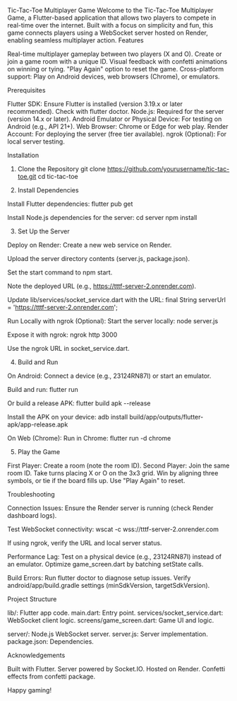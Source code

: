 Tic-Tac-Toe Multiplayer Game
Welcome to the Tic-Tac-Toe Multiplayer Game, a Flutter-based application that allows two players to compete in real-time over the internet. Built with a focus on simplicity and fun, this game connects players using a WebSocket server hosted on Render, enabling seamless multiplayer action.
Features

Real-time multiplayer gameplay between two players (X and O).
Create or join a game room with a unique ID.
Visual feedback with confetti animations on winning or tying.
"Play Again" option to reset the game.
Cross-platform support: Play on Android devices, web browsers (Chrome), or emulators.

Prerequisites

Flutter SDK: Ensure Flutter is installed (version 3.19.x or later recommended). Check with flutter doctor.
Node.js: Required for the server (version 14.x or later).
Android Emulator or Physical Device: For testing on Android (e.g., API 21+).
Web Browser: Chrome or Edge for web play.
Render Account: For deploying the server (free tier available).
ngrok (Optional): For local server testing.

Installation
1. Clone the Repository
git clone https://github.com/yourusername/tic-tac-toe.git
cd tic-tac-toe

2. Install Dependencies

Install Flutter dependencies:
flutter pub get


Install Node.js dependencies for the server:
cd server
npm install



3. Set Up the Server

Deploy on Render:
Create a new web service on Render.

Upload the server directory contents (server.js, package.json).

Set the start command to npm start.

Note the deployed URL (e.g., https://tttf-server-2.onrender.com).

Update lib/services/socket_service.dart with the URL:
final String serverUrl = 'https://tttf-server-2.onrender.com';




Run Locally with ngrok (Optional):
Start the server locally:
node server.js


Expose it with ngrok:
ngrok http 3000


Use the ngrok URL in socket_service.dart.




4. Build and Run

On Android:
Connect a device (e.g., 23124RN87I) or start an emulator.

Build and run:
flutter run


Or build a release APK:
flutter build apk --release

Install the APK on your device:
adb install build/app/outputs/flutter-apk/app-release.apk




On Web (Chrome):
Run in Chrome:
flutter run -d chrome





5. Play the Game

First Player: Create a room (note the room ID).
Second Player: Join the same room ID.
Take turns placing X or O on the 3x3 grid.
Win by aligning three symbols, or tie if the board fills up.
Use "Play Again" to reset.

Troubleshooting

Connection Issues:
Ensure the Render server is running (check Render dashboard logs).

Test WebSocket connectivity:
wscat -c wss://tttf-server-2.onrender.com


If using ngrok, verify the URL and local server status.



Performance Lag:
Test on a physical device (e.g., 23124RN87I) instead of an emulator.
Optimize game_screen.dart by batching setState calls.


Build Errors:
Run flutter doctor to diagnose setup issues.
Verify android/app/build.gradle settings (minSdkVersion, targetSdkVersion).



Project Structure

lib/: Flutter app code.
main.dart: Entry point.
services/socket_service.dart: WebSocket client logic.
screens/game_screen.dart: Game UI and logic.


server/: Node.js WebSocket server.
server.js: Server implementation.
package.json: Dependencies.





Acknowledgements

Built with Flutter.
Server powered by Socket.IO.
Hosted on Render.
Confetti effects from confetti package.

Happy gaming!
